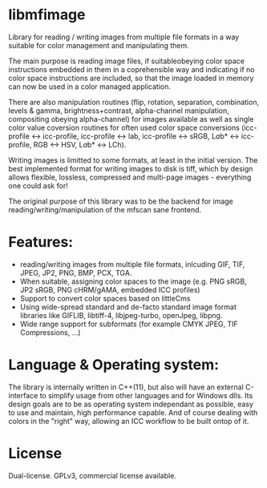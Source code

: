 # libmfimage
Library for reading / writing images from multiple file formats in a way suitable for color management and manipulating them.

The main purpose is reading image files, if suitableobeying color space instructions embedded in them in a coprehensible way and indicating if no color space instructions are included, so that the image loaded in memory can now be used in a color managed application.

There are also manipulation routines (flip, rotation, separation, combination, levels & gamma, brightness+contrast, alpha-channel manipulation, compositing obeying alpha-channel) for images available as well as single color value coversion routines for often used color space conversions (icc-profile <-> icc-profile, icc-profile <-> lab, icc-profile <-> sRGB, L*a*b* <-> icc-profile, RGB <-> HSV, L*a*b* <-> LCh).

Writing images is limitted to some formats, at least in the initial version. The best implemented format for writing images to disk is tiff, which by design allows flexible, lossless, compressed and multi-page images - everything one could ask for!

The original purpose of this library was to be the backend for image reading/writing/manipulation of the mfscan sane frontend.

# Features:
- reading/writing images from multiple file formats, inlcuding GIF, TIF, JPEG, JP2, PNG, BMP, PCX, TGA.
- When suitable, assigning color spaces to the image (e.g. PNG sRGB, JP2 sRGB, PNG cHRM/gAMA, embedded ICC profiles)
- Support to convert color spaces based on littleCms
- Using wide-spread standard and de-facto standard image format libraries like GIFLIB, libtiff-4, libjpeg-turbo, openJpeg, libpng.
- Wide range support for subformats (for example CMYK JPEG, TIF Compressions, ...)

# Language & Operating system:
The library is internally written in C++(11), but also will have an external C-interface to simplify usage from other languages and for Windows dlls. Its design goals are to be as operating system independant as possible, easy to use and maintain, high performance capable. And of course dealing with colors in the "right" way, allowing an ICC workflow to be built ontop of it.

# License
Dual-license. GPLv3, commercial license available.
